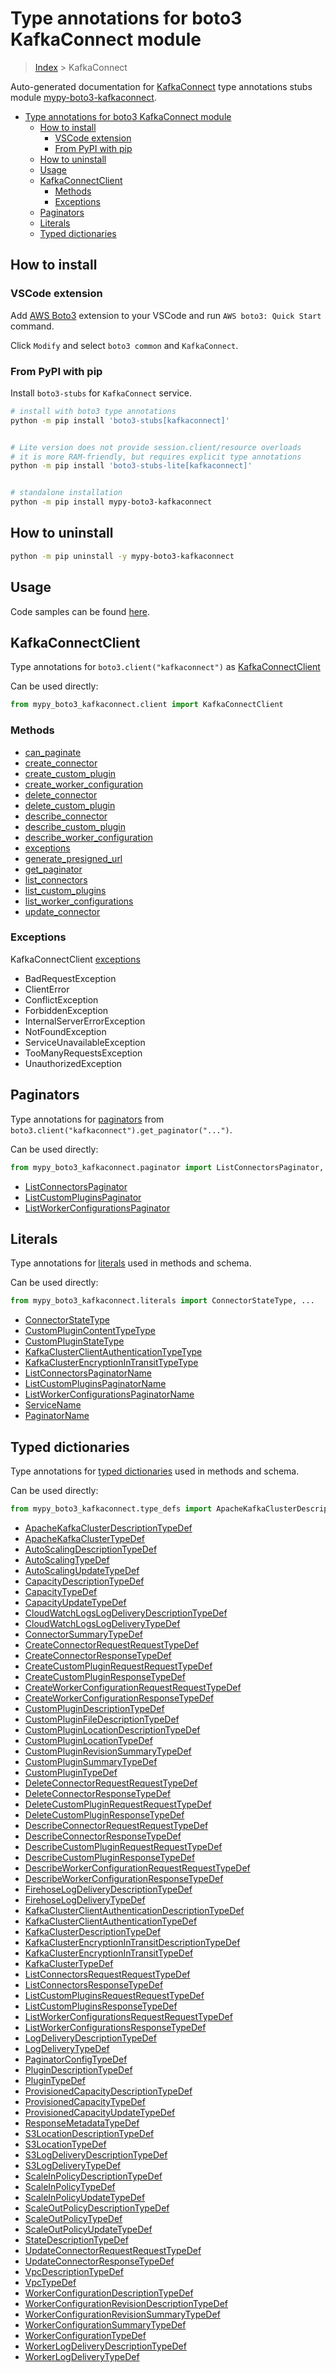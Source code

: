 <a id="type-annotations-for-boto3-kafkaconnect-module"></a>

# Type annotations for boto3 KafkaConnect module

> [Index](..) > KafkaConnect

Auto-generated documentation for
[KafkaConnect](https://boto3.amazonaws.com/v1/documentation/api/latest/reference/services/kafkaconnect.html#KafkaConnect)
type annotations stubs module
[mypy-boto3-kafkaconnect](https://pypi.org/project/mypy-boto3-kafkaconnect/).

- [Type annotations for boto3 KafkaConnect module](#type-annotations-for-boto3-kafkaconnect-module)
  - [How to install](#how-to-install)
    - [VSCode extension](#vscode-extension)
    - [From PyPI with pip](#from-pypi-with-pip)
  - [How to uninstall](#how-to-uninstall)
  - [Usage](#usage)
  - [KafkaConnectClient](#kafkaconnectclient)
    - [Methods](#methods)
    - [Exceptions](#exceptions)
  - [Paginators](#paginators)
  - [Literals](#literals)
  - [Typed dictionaries](#typed-dictionaries)

<a id="how-to-install"></a>

## How to install

<a id="vscode-extension"></a>

### VSCode extension

Add
[AWS Boto3](https://marketplace.visualstudio.com/items?itemName=Boto3typed.boto3-ide)
extension to your VSCode and run `AWS boto3: Quick Start` command.

Click `Modify` and select `boto3 common` and `KafkaConnect`.

<a id="from-pypi-with-pip"></a>

### From PyPI with pip

Install `boto3-stubs` for `KafkaConnect` service.

```bash
# install with boto3 type annotations
python -m pip install 'boto3-stubs[kafkaconnect]'


# Lite version does not provide session.client/resource overloads
# it is more RAM-friendly, but requires explicit type annotations
python -m pip install 'boto3-stubs-lite[kafkaconnect]'


# standalone installation
python -m pip install mypy-boto3-kafkaconnect
```

<a id="how-to-uninstall"></a>

## How to uninstall

```bash
python -m pip uninstall -y mypy-boto3-kafkaconnect
```

<a id="usage"></a>

## Usage

Code samples can be found [here](./usage.md).

<a id="kafkaconnectclient"></a>

## KafkaConnectClient

Type annotations for `boto3.client("kafkaconnect")` as
[KafkaConnectClient](./client.md)

Can be used directly:

```python
from mypy_boto3_kafkaconnect.client import KafkaConnectClient
```

<a id="methods"></a>

### Methods

- [can_paginate](./client.md#can_paginate)
- [create_connector](./client.md#create_connector)
- [create_custom_plugin](./client.md#create_custom_plugin)
- [create_worker_configuration](./client.md#create_worker_configuration)
- [delete_connector](./client.md#delete_connector)
- [delete_custom_plugin](./client.md#delete_custom_plugin)
- [describe_connector](./client.md#describe_connector)
- [describe_custom_plugin](./client.md#describe_custom_plugin)
- [describe_worker_configuration](./client.md#describe_worker_configuration)
- [exceptions](./client.md#exceptions)
- [generate_presigned_url](./client.md#generate_presigned_url)
- [get_paginator](./client.md#get_paginator)
- [list_connectors](./client.md#list_connectors)
- [list_custom_plugins](./client.md#list_custom_plugins)
- [list_worker_configurations](./client.md#list_worker_configurations)
- [update_connector](./client.md#update_connector)

<a id="exceptions"></a>

### Exceptions

KafkaConnectClient [exceptions](./client.md#exceptions)

- BadRequestException
- ClientError
- ConflictException
- ForbiddenException
- InternalServerErrorException
- NotFoundException
- ServiceUnavailableException
- TooManyRequestsException
- UnauthorizedException

<a id="paginators"></a>

## Paginators

Type annotations for [paginators](./paginators.md) from
`boto3.client("kafkaconnect").get_paginator("...")`.

Can be used directly:

```python
from mypy_boto3_kafkaconnect.paginator import ListConnectorsPaginator, ...
```

- [ListConnectorsPaginator](./paginators.md#listconnectorspaginator)
- [ListCustomPluginsPaginator](./paginators.md#listcustompluginspaginator)
- [ListWorkerConfigurationsPaginator](./paginators.md#listworkerconfigurationspaginator)

<a id="literals"></a>

## Literals

Type annotations for [literals](./literals.md) used in methods and schema.

Can be used directly:

```python
from mypy_boto3_kafkaconnect.literals import ConnectorStateType, ...
```

- [ConnectorStateType](./literals.md#connectorstatetype)
- [CustomPluginContentTypeType](./literals.md#customplugincontenttypetype)
- [CustomPluginStateType](./literals.md#custompluginstatetype)
- [KafkaClusterClientAuthenticationTypeType](./literals.md#kafkaclusterclientauthenticationtypetype)
- [KafkaClusterEncryptionInTransitTypeType](./literals.md#kafkaclusterencryptionintransittypetype)
- [ListConnectorsPaginatorName](./literals.md#listconnectorspaginatorname)
- [ListCustomPluginsPaginatorName](./literals.md#listcustompluginspaginatorname)
- [ListWorkerConfigurationsPaginatorName](./literals.md#listworkerconfigurationspaginatorname)
- [ServiceName](./literals.md#servicename)
- [PaginatorName](./literals.md#paginatorname)

<a id="typed-dictionaries"></a>

## Typed dictionaries

Type annotations for [typed dictionaries](./type_defs.md) used in methods and
schema.

Can be used directly:

```python
from mypy_boto3_kafkaconnect.type_defs import ApacheKafkaClusterDescriptionTypeDef, ...
```

- [ApacheKafkaClusterDescriptionTypeDef](./type_defs.md#apachekafkaclusterdescriptiontypedef)
- [ApacheKafkaClusterTypeDef](./type_defs.md#apachekafkaclustertypedef)
- [AutoScalingDescriptionTypeDef](./type_defs.md#autoscalingdescriptiontypedef)
- [AutoScalingTypeDef](./type_defs.md#autoscalingtypedef)
- [AutoScalingUpdateTypeDef](./type_defs.md#autoscalingupdatetypedef)
- [CapacityDescriptionTypeDef](./type_defs.md#capacitydescriptiontypedef)
- [CapacityTypeDef](./type_defs.md#capacitytypedef)
- [CapacityUpdateTypeDef](./type_defs.md#capacityupdatetypedef)
- [CloudWatchLogsLogDeliveryDescriptionTypeDef](./type_defs.md#cloudwatchlogslogdeliverydescriptiontypedef)
- [CloudWatchLogsLogDeliveryTypeDef](./type_defs.md#cloudwatchlogslogdeliverytypedef)
- [ConnectorSummaryTypeDef](./type_defs.md#connectorsummarytypedef)
- [CreateConnectorRequestRequestTypeDef](./type_defs.md#createconnectorrequestrequesttypedef)
- [CreateConnectorResponseTypeDef](./type_defs.md#createconnectorresponsetypedef)
- [CreateCustomPluginRequestRequestTypeDef](./type_defs.md#createcustompluginrequestrequesttypedef)
- [CreateCustomPluginResponseTypeDef](./type_defs.md#createcustompluginresponsetypedef)
- [CreateWorkerConfigurationRequestRequestTypeDef](./type_defs.md#createworkerconfigurationrequestrequesttypedef)
- [CreateWorkerConfigurationResponseTypeDef](./type_defs.md#createworkerconfigurationresponsetypedef)
- [CustomPluginDescriptionTypeDef](./type_defs.md#customplugindescriptiontypedef)
- [CustomPluginFileDescriptionTypeDef](./type_defs.md#custompluginfiledescriptiontypedef)
- [CustomPluginLocationDescriptionTypeDef](./type_defs.md#custompluginlocationdescriptiontypedef)
- [CustomPluginLocationTypeDef](./type_defs.md#custompluginlocationtypedef)
- [CustomPluginRevisionSummaryTypeDef](./type_defs.md#custompluginrevisionsummarytypedef)
- [CustomPluginSummaryTypeDef](./type_defs.md#custompluginsummarytypedef)
- [CustomPluginTypeDef](./type_defs.md#customplugintypedef)
- [DeleteConnectorRequestRequestTypeDef](./type_defs.md#deleteconnectorrequestrequesttypedef)
- [DeleteConnectorResponseTypeDef](./type_defs.md#deleteconnectorresponsetypedef)
- [DeleteCustomPluginRequestRequestTypeDef](./type_defs.md#deletecustompluginrequestrequesttypedef)
- [DeleteCustomPluginResponseTypeDef](./type_defs.md#deletecustompluginresponsetypedef)
- [DescribeConnectorRequestRequestTypeDef](./type_defs.md#describeconnectorrequestrequesttypedef)
- [DescribeConnectorResponseTypeDef](./type_defs.md#describeconnectorresponsetypedef)
- [DescribeCustomPluginRequestRequestTypeDef](./type_defs.md#describecustompluginrequestrequesttypedef)
- [DescribeCustomPluginResponseTypeDef](./type_defs.md#describecustompluginresponsetypedef)
- [DescribeWorkerConfigurationRequestRequestTypeDef](./type_defs.md#describeworkerconfigurationrequestrequesttypedef)
- [DescribeWorkerConfigurationResponseTypeDef](./type_defs.md#describeworkerconfigurationresponsetypedef)
- [FirehoseLogDeliveryDescriptionTypeDef](./type_defs.md#firehoselogdeliverydescriptiontypedef)
- [FirehoseLogDeliveryTypeDef](./type_defs.md#firehoselogdeliverytypedef)
- [KafkaClusterClientAuthenticationDescriptionTypeDef](./type_defs.md#kafkaclusterclientauthenticationdescriptiontypedef)
- [KafkaClusterClientAuthenticationTypeDef](./type_defs.md#kafkaclusterclientauthenticationtypedef)
- [KafkaClusterDescriptionTypeDef](./type_defs.md#kafkaclusterdescriptiontypedef)
- [KafkaClusterEncryptionInTransitDescriptionTypeDef](./type_defs.md#kafkaclusterencryptionintransitdescriptiontypedef)
- [KafkaClusterEncryptionInTransitTypeDef](./type_defs.md#kafkaclusterencryptionintransittypedef)
- [KafkaClusterTypeDef](./type_defs.md#kafkaclustertypedef)
- [ListConnectorsRequestRequestTypeDef](./type_defs.md#listconnectorsrequestrequesttypedef)
- [ListConnectorsResponseTypeDef](./type_defs.md#listconnectorsresponsetypedef)
- [ListCustomPluginsRequestRequestTypeDef](./type_defs.md#listcustompluginsrequestrequesttypedef)
- [ListCustomPluginsResponseTypeDef](./type_defs.md#listcustompluginsresponsetypedef)
- [ListWorkerConfigurationsRequestRequestTypeDef](./type_defs.md#listworkerconfigurationsrequestrequesttypedef)
- [ListWorkerConfigurationsResponseTypeDef](./type_defs.md#listworkerconfigurationsresponsetypedef)
- [LogDeliveryDescriptionTypeDef](./type_defs.md#logdeliverydescriptiontypedef)
- [LogDeliveryTypeDef](./type_defs.md#logdeliverytypedef)
- [PaginatorConfigTypeDef](./type_defs.md#paginatorconfigtypedef)
- [PluginDescriptionTypeDef](./type_defs.md#plugindescriptiontypedef)
- [PluginTypeDef](./type_defs.md#plugintypedef)
- [ProvisionedCapacityDescriptionTypeDef](./type_defs.md#provisionedcapacitydescriptiontypedef)
- [ProvisionedCapacityTypeDef](./type_defs.md#provisionedcapacitytypedef)
- [ProvisionedCapacityUpdateTypeDef](./type_defs.md#provisionedcapacityupdatetypedef)
- [ResponseMetadataTypeDef](./type_defs.md#responsemetadatatypedef)
- [S3LocationDescriptionTypeDef](./type_defs.md#s3locationdescriptiontypedef)
- [S3LocationTypeDef](./type_defs.md#s3locationtypedef)
- [S3LogDeliveryDescriptionTypeDef](./type_defs.md#s3logdeliverydescriptiontypedef)
- [S3LogDeliveryTypeDef](./type_defs.md#s3logdeliverytypedef)
- [ScaleInPolicyDescriptionTypeDef](./type_defs.md#scaleinpolicydescriptiontypedef)
- [ScaleInPolicyTypeDef](./type_defs.md#scaleinpolicytypedef)
- [ScaleInPolicyUpdateTypeDef](./type_defs.md#scaleinpolicyupdatetypedef)
- [ScaleOutPolicyDescriptionTypeDef](./type_defs.md#scaleoutpolicydescriptiontypedef)
- [ScaleOutPolicyTypeDef](./type_defs.md#scaleoutpolicytypedef)
- [ScaleOutPolicyUpdateTypeDef](./type_defs.md#scaleoutpolicyupdatetypedef)
- [StateDescriptionTypeDef](./type_defs.md#statedescriptiontypedef)
- [UpdateConnectorRequestRequestTypeDef](./type_defs.md#updateconnectorrequestrequesttypedef)
- [UpdateConnectorResponseTypeDef](./type_defs.md#updateconnectorresponsetypedef)
- [VpcDescriptionTypeDef](./type_defs.md#vpcdescriptiontypedef)
- [VpcTypeDef](./type_defs.md#vpctypedef)
- [WorkerConfigurationDescriptionTypeDef](./type_defs.md#workerconfigurationdescriptiontypedef)
- [WorkerConfigurationRevisionDescriptionTypeDef](./type_defs.md#workerconfigurationrevisiondescriptiontypedef)
- [WorkerConfigurationRevisionSummaryTypeDef](./type_defs.md#workerconfigurationrevisionsummarytypedef)
- [WorkerConfigurationSummaryTypeDef](./type_defs.md#workerconfigurationsummarytypedef)
- [WorkerConfigurationTypeDef](./type_defs.md#workerconfigurationtypedef)
- [WorkerLogDeliveryDescriptionTypeDef](./type_defs.md#workerlogdeliverydescriptiontypedef)
- [WorkerLogDeliveryTypeDef](./type_defs.md#workerlogdeliverytypedef)
